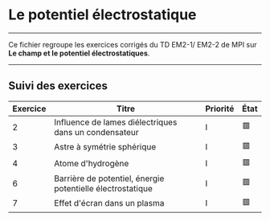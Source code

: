 # Le potentiel électrostatique

---

Ce fichier regroupe les exercices corrigés du TD EM2-1/ EM2-2 de MPI sur **Le champ et le potentiel électrostatiques**.

---

## Suivi des exercices

| Exercice | Titre                                                          | Priorité | État |
|----------|----------------------------------------------------------------|----------|------|
| 2        | Influence de lames diélectriques dans un condensateur          | I        | 🟥   |
| 3        | Astre à symétrie sphérique                                     | I        | 🟥   |
| 4        | Atome d'hydrogène                                              | I        | 🟥   |
| 6        | Barrière de potentiel, énergie potentielle électrostatique     | I        | 🟥   |
| 7        | Effet d'écran dans un plasma                                   | I        | 🟥   |